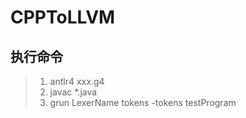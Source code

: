 # CPPToLLVM

## 执行命令

> 1. antlr4 xxx.g4
> 2. javac *.java
> 3. grun LexerName tokens -tokens testProgram